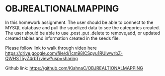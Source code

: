 # OBJREALTIONALMAPPING

In this homework assignment. The user should be able to connect to the MYSQL database and pull the squelized data to see the categories created. The user should be able to use .post .put .delete to remove,add, or updated created tables and information created in the seeds file.


Please follow link to walk through video here https://drive.google.com/file/d/1cm98ICSpyu1RUIwwrbZ-QWHST5yZ4rbT/view?usp=sharing


Github link: https://github.com/KiahnaC/OBJREALTIONALMAPPING
